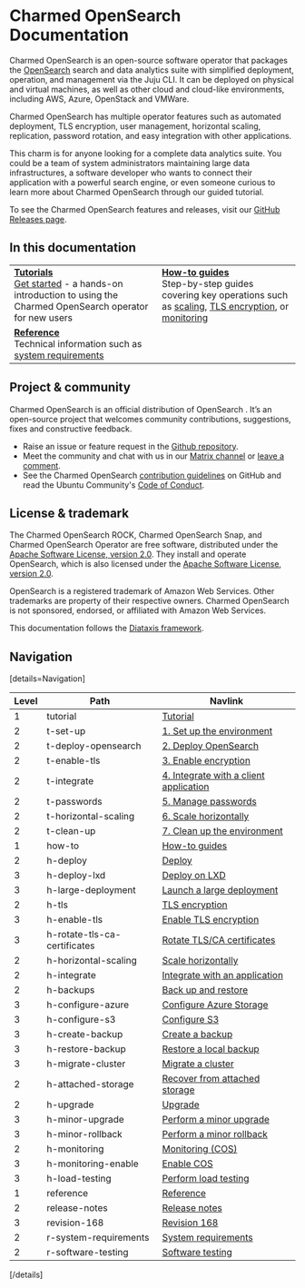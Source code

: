 # Charmed OpenSearch Documentation
Charmed OpenSearch is an open-source software operator that packages the [OpenSearch](http://opensearch.org/) search and data analytics suite with simplified deployment, operation, and management via the Juju CLI. It can be deployed on physical and virtual machines, as well as other cloud and cloud-like environments, including AWS, Azure, OpenStack and VMWare. 

Charmed OpenSearch  has multiple operator features such as automated deployment, TLS encryption, user management, horizontal scaling, replication, password rotation, and easy integration with other applications. 

This charm is for anyone looking for a complete data analytics suite. You could be a team of system administrators maintaining large data infrastructures, a software developer who wants to connect their application with a powerful search engine, or even someone curious to learn more about Charmed OpenSearch through our guided tutorial.

To see the Charmed OpenSearch features and releases, visit our [GitHub Releases page](https://github.com/canonical/opensearch-operator/releases).
<!--
The Charmed OpenSearch (VM Operator) release aligns with the [OpenSearch upstream major version naming](https://opensearch.org/docs/latest/version-history/). OpenSearch releases major versions such as 1.0, 2.0, and so on.

A charm version combines both the application major version and / (slash) the channel, e.g. `2/stable`, `2/candidate`, `2/edge`. 
The channels are ordered from the most stable to the least stable, candidate, and edge. More risky channels like edge are always implicitly available. 
So, if the candidate is listed, you can pull the candidate and edge. When stable is listed, all three are available.

The upper portion of this page describes the Operating System (OS) where the charm can run, e.g. 2/stable is compatible and should run on a machine with Ubuntu 22.04 OS.
-->

## In this documentation
| | |
|--|--|
|  [**Tutorials**](/t/9722)</br>  [Get started](/t/9722) - a hands-on introduction to using the Charmed OpenSearch operator for new users </br> |  [**How-to guides**](/t/10994) </br> Step-by-step guides covering key operations such as [scaling](/t/10994), [TLS encryption](/t/14783), or [monitoring](/t/14560) |
| [**Reference**](/t/14109) </br> Technical information such as [system requirements](/t/14565) | <!--[Explanation]() </br> Concepts - discussion and clarification of key topics-->  |

## Project & community
Charmed OpenSearch is an official distribution of OpenSearch . It’s an open-source project that welcomes community contributions, suggestions, fixes and constructive feedback.
- Raise an issue or feature request in the [Github repository](https://github.com/canonical/opensearch-operator/issues).
- Meet the community and chat with us in our [Matrix channel](https://matrix.to/#/#charmhub-data-platform:ubuntu.com) or [leave a comment](https://discourse.charmhub.io/t/charmed-opensearch-documentation/9729).
- See the Charmed OpenSearch [contribution guidelines](https://github.com/canonical/opensearch-operator/blob/main/CONTRIBUTING.md) on GitHub and read the Ubuntu Community's [Code of Conduct](https://ubuntu.com/community/code-of-conduct).

## License & trademark
The Charmed OpenSearch ROCK, Charmed OpenSearch Snap, and Charmed OpenSearch Operator are free software, distributed under the 
[Apache Software License, version 2.0](https://github.com/canonical/charmed-opensearch-rock/blob/main/licenses/LICENSE-rock). They install and operate OpenSearch, 
which is also licensed under the [Apache Software License, version 2.0](https://github.com/canonical/charmed-opensearch-rock/blob/main/licenses/LICENSE-opensearch).

OpenSearch is a registered trademark of Amazon Web Services. Other trademarks are property of their respective owners. Charmed OpenSearch is not sponsored, 
endorsed, or affiliated with Amazon Web Services.

This documentation follows the [Diataxis framework](https://canonical.com/blog/diataxis-a-new-foundation-for-canonical-documentation).

## Navigation

[details=Navigation]

| Level | Path                       | Navlink                                      |
|----------|-------------------------|----------------------------------------------|
| 1 | tutorial | [Tutorial](/t/9722)                                 |
| 2 | t-set-up | [1. Set up the environment](/t/9724) |
| 2 | t-deploy-opensearch | [2. Deploy OpenSearch](/t/9716) |
| 2 | t-enable-tls | [3. Enable encryption](/t/9718) |
| 2 | t-integrate | [4. Integrate with a client application](/t/9714) |
| 2 | t-passwords | [5. Manage passwords](/t/9728) |
| 2 | t-horizontal-scaling | [6. Scale horizontally](/t/9720)  |
| 2 | t-clean-up | [7. Clean up the environment](/t/9726) |
| 1 | how-to | [How-to guides](/t/16770) |
| 2 | h-deploy | [Deploy]() |
| 3 | h-deploy-lxd | [Deploy on LXD](/t/14575) |
| 3 | h-large-deployment | [Launch a large deployment](/t/15573) |
| 2 | h-tls| [TLS encryption]() |
| 3 | h-enable-tls | [Enable TLS encryption](/t/14783) |
| 3 | h-rotate-tls-ca-certificates   | [Rotate TLS/CA certificates](/t/15422) |
| 2 | h-horizontal-scaling  | [Scale horizontally](/t/10994) |
| 2 | h-integrate | [Integrate with an application](/t/15333) |
| 2 | h-backups | [Back up and restore]() |
| 3 | h-configure-azure | [Configure Azure Storage](/t/17027) |
| 3 | h-configure-s3 | [Configure S3](/t/14097) |
| 3 | h-create-backup | [Create a backup](/t/14098) |
| 3 | h-restore-backup | [Restore a local backup](/t/14099) |
| 3 | h-migrate-cluster | [Migrate a cluster](/t/14100) |
| 2 | h-attached-storage| [Recover from attached storage](/t/15616) |
| 2 | h-upgrade | [Upgrade]() |
| 3 | h-minor-upgrade | [Perform a minor upgrade](/t/14141) |
| 3 | h-minor-rollback | [Perform a minor rollback](/t/14142) |
| 2 | h-monitoring | [Monitoring (COS)](/t/16563) |
| 3 | h-monitoring-enable | [Enable COS](/t/14560) |
| 3 | h-load-testing | [Perform load testing](/t/13987) |
| 1 | reference | [Reference](/t/16799) |
| 2 | release-notes| [Release notes](/t/17209) |
| 3 | revision-168| [Revision 168](/t/14050) |
| 2 | r-system-requirements | [System requirements](/t/14565) |
| 2 | r-software-testing | [Software testing](/t/14109) |

[/details]